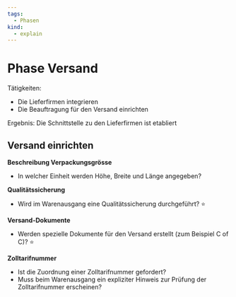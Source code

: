 ```yaml
---
tags:
  - Phasen
kind:
  - explain
---
```

# Phase Versand

Tätigkeiten:

* Die Lieferfirmen integrieren
* Die Beauftragung für den Versand einrichten

Ergebnis: Die Schnittstelle zu den Lieferfirmen ist etabliert

## Versand einrichten

**Beschreibung Verpackungsgrösse**
- In welcher Einheit werden Höhe, Breite und Länge angegeben?

**Qualitätssicherung**

- Wird im Warenausgang eine Qualitätssicherung durchgeführt? ⭐

**Versand-Dokumente**

- Werden spezielle Dokumente für den Versand erstellt (zum Beispiel C of C)? ⭐

**Zolltarifnummer**

- Ist die Zuordnung einer Zolltarifnummer gefordert?
- Muss beim Warenausgang ein expliziter Hinweis zur Prüfung der Zolltarifnummer erscheinen?
